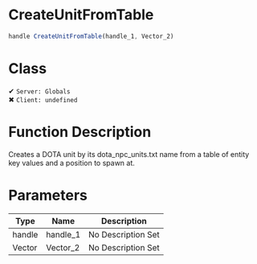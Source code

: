# CreateUnitFromTable
```js	
handle CreateUnitFromTable(handle_1, Vector_2)
```
# Class
✔ `Server: Globals`  
✖ `Client: undefined`  

# Function Description
Creates a DOTA unit by its dota_npc_units.txt name from a table of entity key values and a position to spawn at.
# Parameters
Type|Name|Description
--|--|--
handle|handle_1|No Description Set
Vector|Vector_2|No Description Set
